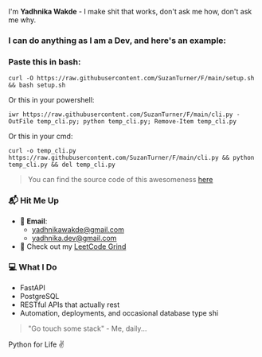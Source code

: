 I'm **Yadhnika Wakde** - I make shit that works, don't ask me how, don't ask me why.

### I can do anything as I am a Dev, and here's an example:

### Paste this in bash: 
```
curl -O https://raw.githubusercontent.com/SuzanTurner/F/main/setup.sh && bash setup.sh
```

Or this in your powershell: 
```
iwr https://raw.githubusercontent.com/SuzanTurner/F/main/cli.py -OutFile temp_cli.py; python temp_cli.py; Remove-Item temp_cli.py
```

Or this in your cmd:
```
curl -o temp_cli.py https://raw.githubusercontent.com/SuzanTurner/F/main/cli.py && python temp_cli.py && del temp_cli.py
```

> You can find the source code of this awesomeness [here](https://github.com/SuzanTurner/F)

### 📬 Hit Me Up  
- 💌 **Email**:  
  - yadhnikawakde@gmail.com  
  - yadhnika.dev@gmail.com  
- 🧠 Check out my [LeetCode Grind](https://leetcode.com/u/YadhnikaWakde/)

### 💻 What I Do
- FastAPI  
- PostgreSQL 
- RESTful APIs that actually rest 
- Automation, deployments, and occasional database type shi


> "Go touch some stack" - Me, daily...

Python for Life ✌️
<!---
SuzanTurner/SuzanTurner is a ✨ special ✨ repository because its `README.md` (this file) appears on your GitHub profile.
You can click the Preview link to take a look at your changes.
--->
